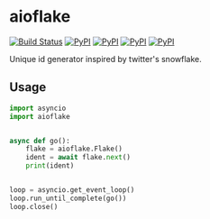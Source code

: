 # aioflake
[![Build Status](https://travis-ci.org/guyingbo/aioflake.svg?branch=master)](https://travis-ci.org/guyingbo/aioflake)
[![PyPI](https://img.shields.io/pypi/pyversions/aioflake.svg)](https://pypi.python.org/pypi/aioflake)
[![PyPI](https://img.shields.io/pypi/v/aioflake.svg)](https://pypi.python.org/pypi/aioflake)
[![PyPI](https://img.shields.io/pypi/format/aioflake.svg)](https://pypi.python.org/pypi/aioflake)
[![PyPI](https://img.shields.io/pypi/l/aioflake.svg)](https://pypi.python.org/pypi/aioflake)

Unique id generator inspired by twitter's snowflake.

## Usage

```python
import asyncio
import aioflake


async def go():
    flake = aioflake.Flake()
    ident = await flake.next()
    print(ident)


loop = asyncio.get_event_loop()
loop.run_until_complete(go())
loop.close()
```
